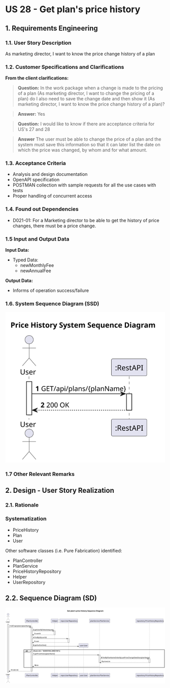 # US 28 - Get plan's price history

## 1. Requirements Engineering

### 1.1. User Story Description
As marketing director, I want to know the price change history of a plan

### 1.2. Customer Specifications and Clarifications

**From the client clarifications:**
> **Question:**
In the work package when a change is made to the pricing of a plan (As marketing director, I want to change the pricing of a plan) do I also need to save the change date and then show it (As marketing director, I want to know the price change history of a plan)?

> **Answer:**
> Yes

> **Question:**
> I would like to know if there are acceptance criteria for US's 27 and 28

> **Answer**
> The user must be able to change the price of a plan and the system must save this information so that it can later list the date on which the price was changed, by whom and for what amount.

### 1.3. Acceptance Criteria

* Analysis and design documentation
* OpenAPI specification
* POSTMAN collection with sample requests for all the use cases with tests
* Proper handling of concurrent access

### 1.4. Found out Dependencies

* D021-01: For a Marketing director to be able to get the history of price changes, there must be a price change.


### 1.5 Input and Output Data

**Input Data:**
* Typed Data:
  * newMonthlyFee
  * newAnnualFee


**Output Data:**
* Informs of operation success/failure

### 1.6. System Sequence Diagram (SSD)

![US28-SSD](US28-SSD.svg)


### 1.7 Other Relevant Remarks




## 2. Design - User Story Realization

### 2.1. Rationale



### Systematization ##

* PriceHistory
* Plan
* User

Other software classes (i.e. Pure Fabrication) identified:
*  PlanController
*  PlanService
*  PriceHistoryRepository
*  Helper
*  UserRepository


## 2.2. Sequence Diagram (SD)

![US28-SD](US28-SD.svg)






